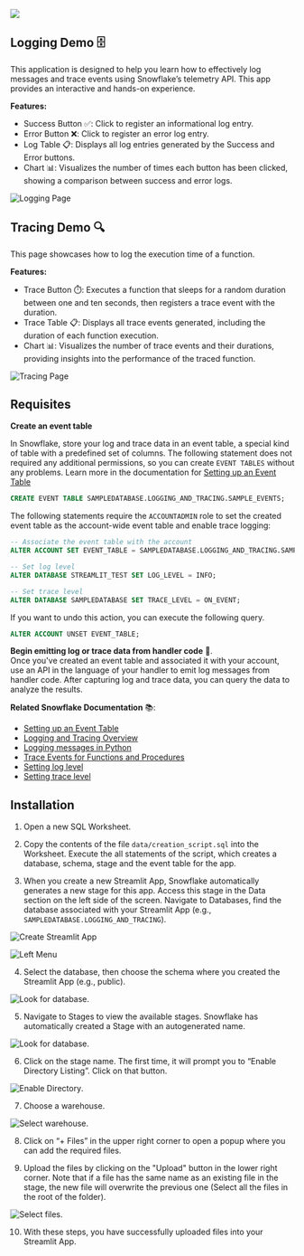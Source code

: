 ![](../shared_assets/sis-header.jpeg)

## Logging Demo 🗄️
This application is designed to help you learn how to effectively log messages and trace events using Snowflake’s telemetry API. This app provides an interactive and hands-on experience.

**Features:**
- Success Button ✅: Click to register an informational log entry.
- Error Button ❌: Click to register an error log entry.
- Log Table 📋: Displays all log entries generated by the Success and Error buttons.
- Chart 📊: Visualizes the number of times each button has been clicked, showing a comparison between success and error logs.

![Logging Page](./assets/log_page.png)

## Tracing Demo 🔍
This page showcases how to log the execution time of a function.

**Features:**
- Trace Button ⏱️: Executes a function that sleeps for a random duration between one and ten seconds, then registers a trace event with the duration.
- Trace Table 📋: Displays all trace events generated, including the duration of each function execution.
- Chart 📊: Visualizes the number of trace events and their durations, providing insights into the performance of the traced function.

![Tracing Page](./assets/trace_page.png)

## Requisites
**Create an event table** 

In Snowflake, store your log and trace data in an event table, a special kind of table with a predefined set of columns.
The following statement does not required any additional permissions, so you can create `EVENT TABLES` without any problems. Learn more in the documentation for [Setting up an Event Table](https://docs.snowflake.com/en/developer-guide/logging-tracing/event-table-setting-up)
```sql
CREATE EVENT TABLE SAMPLEDATABASE.LOGGING_AND_TRACING.SAMPLE_EVENTS;
```

The following statements require the `ACCOUNTADMIN` role to set the created event table as the account-wide event table and enable trace logging:
```sql
-- Associate the event table with the account
ALTER ACCOUNT SET EVENT_TABLE = SAMPLEDATABASE.LOGGING_AND_TRACING.SAMPLE_EVENTS;

-- Set log level
ALTER DATABASE STREAMLIT_TEST SET LOG_LEVEL = INFO;

-- Set trace level
ALTER DATABASE SAMPLEDATABASE SET TRACE_LEVEL = ON_EVENT;
```

If you want to undo this action, you can execute the following query.
```sql
ALTER ACCOUNT UNSET EVENT_TABLE;
```
**Begin emitting log or trace data from handler code** 📝.\
Once you've created an event table and associated it with your account, use an API in the language of your handler to emit log messages from handler code. After capturing log and trace data, you can query the data to analyze the results.

**Related Snowflake Documentation** 📚:
- [Setting up an Event Table](https://docs.snowflake.com/en/developer-guide/logging-tracing/event-table-setting-up)
- [Logging and Tracing Overview](https://docs.snowflake.com/en/developer-guide/logging-tracing/logging-tracing-overview)
- [Logging messages in Python](https://docs.snowflake.com/en/developer-guide/logging-tracing/logging)
- [Trace Events for Functions and Procedures](https://docs.snowflake.com/en/developer-guide/logging-tracing/tracing)
- [Setting log level](https://docs.snowflake.com/en/developer-guide/logging-tracing/logging-log-level)
- [Setting trace level](https://docs.snowflake.com/en/developer-guide/logging-tracing/tracing-trace-level)

## Installation
1. Open a new SQL Worksheet.

2. Copy the contents of the file `data/creation_script.sql` into the Worksheet. Execute the all statements of the script, which creates a database, schema, stage and the event table for the app.

3. When you create a new Streamlit App, Snowflake automatically generates a new stage for this app. Access this stage in the Data section on the left side of the screen. Navigate to Databases, find the database associated with your Streamlit App (e.g., `SAMPLEDATABASE.LOGGING_AND_TRACING`).

![Create Streamlit App](../shared_assets/streamlit_app.png)

![Left Menu](../shared_assets/left_menu.png)

4. Select the database, then choose the schema where you created the Streamlit App (e.g., public).

![Look for database](../shared_assets/look_for_database.png).

5. Navigate to Stages to view the available stages. Snowflake has automatically created a Stage with an autogenerated name.

![Look for database](../shared_assets/look_for_database2.png).

6. Click on the stage name. The first time, it will prompt you to “Enable Directory Listing”. Click on that button.

![Enable Directory](../shared_assets/enable_directory.png).

7. Choose a warehouse.

![Select warehouse](../shared_assets/select_warehouse.png).

8. Click on “+ Files” in the upper right corner to open a popup where you can add the required files.

9. Upload the files by clicking on the "Upload" button in the lower right corner. Note that if a file has the same name as an existing file in the stage, the new file will overwrite the previous one (Select all the files in the root of the folder).

![Select files](../shared_assets/upload_file.png).

10. With these steps, you have successfully uploaded files into your Streamlit App.